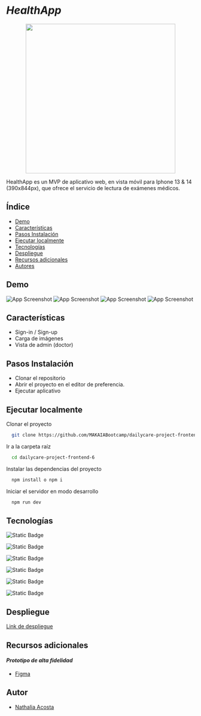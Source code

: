 
# ***_HealthApp_***
<p align="center">
<img align="center" width="400px" src="https://res.cloudinary.com/dhhyc88td/image/upload/v1710967209/logolecttu_ss5zof.png">
</p>

HealthApp es un MVP de aplicativo web, en vista móvil para Iphone 13 & 14 (390x844px), que ofrece el servicio de lectura de exámenes médicos.

## Índice
- [Demo](#demo)
- [Características](#características)
- [Pasos Instalación](#pasos-instalación)
- [Ejecutar localmente](#ejecutar-localmente)
- [Tecnologías](#tecnologías)
- [Despliegue](#despliegue)
- [Recursos adicionales](#recursos-adicionales)
- [Autores](#autores)

## Demo
![App Screenshot](https://res.cloudinary.com/dhhyc88td/image/upload/v1712152574/1_1_orhitu.png)
![App Screenshot](https://res.cloudinary.com/dhhyc88td/image/upload/v1712152573/2_1_lf1857.png)
![App Screenshot](https://res.cloudinary.com/dhhyc88td/image/upload/v1712152573/4_1_vybopu.png)
![App Screenshot](https://res.cloudinary.com/dhhyc88td/image/upload/v1712152573/6_g7i0ap.png)

## Características
- Sign-in / Sign-up
- Carga de imágenes
- Vista de admin (doctor)


## Pasos Instalación
- Clonar el repositorio
- Abrir el proyecto en el editor de preferencia.
- Ejecutar aplicativo


## Ejecutar localmente

Clonar el proyecto

```bash
  git clone https://github.com/MAKAIABootcamp/dailycare-project-frontend-6.git
```

Ir a la carpeta raíz

```bash
  cd dailycare-project-frontend-6
```

Instalar las dependencias del proyecto

```bash
  npm install o npm i
```

Iniciar el servidor en modo desarrollo

```bash
  npm run dev
```

## Tecnologías 

![Static Badge](https://img.shields.io/badge/React-%2300D1F7?style=for-the-badge&logo=react&logoColor=%2300D1F7&color=%23133F43)

![Static Badge](https://img.shields.io/badge/Redux-%237248B6?style=for-the-badge&logo=redux&logoColor=white&color=%237248B6)

![Static Badge](https://img.shields.io/badge/Firebase-%23FFCC30?style=for-the-badge&logo=firebase&logoColor=%23F69219&color=%23FFCC30)

![Static Badge](https://img.shields.io/badge/Sass-%23C66394?style=for-the-badge&logo=sass&logoColor=white&color=%23C66394)

![Static Badge](https://img.shields.io/badge/Tailwind-%23334155?style=for-the-badge&logo=tailwind&logoColor=%2338BDF8&color=%23334155)

![Static Badge](https://img.shields.io/badge/AntD-%23334155?style=for-the-badge&logo=ant%20design&logoColor=white&color=%23177DFE)

## Despliegue

[Link de despliegue](https://trabajo-final-peaku.vercel.app/)

## Recursos adicionales
#### _Prototipo de alta fidelidad_

- [Figma](https://www.figma.com/file/yJsi7qajtXV0S2zGtzhjii/HealthApp?type=design&node-id=0%3A1&mode=design&t=p009pwX9ppdN1KX4-1)


## Autor

- [Nathalia Acosta](https://github.com/Nathaliaacostav)

